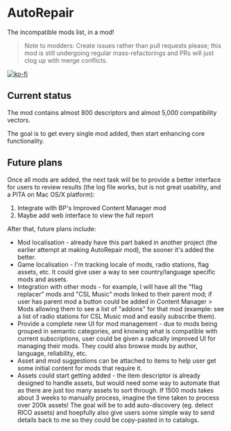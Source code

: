 # AutoRepair
The incompatible mods list, in a mod!

> Note to modders: Create issues rather than pull requests please; this mod is still undergoing regular mass-refactorings and PRs will just clog up with merge conflicts.

[![ko-fi](https://www.ko-fi.com/img/githubbutton_sm.svg)](https://ko-fi.com/aubergine18)

## Current status

The mod contains almost 800 descriptors and almost 5,000 compatibility vectors.

The goal is to get every single mod added, then start enhancing core functionality.

## Future plans

Once all mods are added, the next task will be to provide a better interface for users to review results (the log file works, but is not great usability, and a PITA on Mac OS/X platform):

1. Integrate with BP's Improved Content Manager mod
2. Maybe add web interface to view the full report

After that, future plans include:

* Mod localisation - already have this part baked in another project (the earlier attempt at making AutoRepair mod), the sooner it's added the better.
* Game localisation - I'm tracking locale of mods, radio stations, flag assets, etc. It could give user a way to see country/language specific mods and assets.
* Integration with other mods - for example, I will have all the "flag replacer" mods and "CSL Music" mods linked to their parent mod; if user has parent mod a button could be added in Content Manager > Mods allowing them to see a list of "addons" for that mod (example: see a list of radio stations for CSL Music mod and easily subscribe them).
* Provide a complete new UI for mod management - due to mods being grouped in semantic categories, and knowing what is compatible with current subscriptions, user could be given a radically improved UI for managing their mods. They could also browse mods by author, language, reliability, etc.
* Asset and mod suggestions can be attached to items to help user get some initial content for mods that require it.
* Assets could start getting added - the item descriptor is already designed to handle assets, but would need some way to automate that as there are just too many assets to sort through. If 1500 mods takes about 3 weeks to manually process, imagine the time taken to process over 200k assets! The goal will be to add auto-discovery (eg. detect RICO assets) and hoepfully also give users some simple way to send details back to me so they could be copy-pasted in to catalogs.
